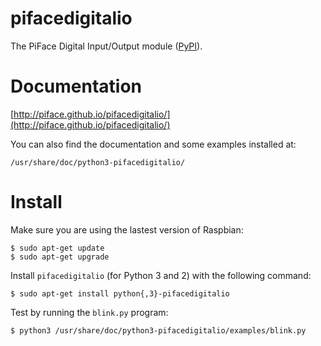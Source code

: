 pifacedigitalio
===============
The PiFace Digital Input/Output module ([PyPI](https://pypi.python.org/pypi/pifacedigitalio/)).


Documentation
=============

[http://piface.github.io/pifacedigitalio/](http://piface.github.io/pifacedigitalio/)

You can also find the documentation and some examples installed at:

    /usr/share/doc/python3-pifacedigitalio/

Install
=======

Make sure you are using the lastest version of Raspbian:

    $ sudo apt-get update
    $ sudo apt-get upgrade

Install `pifacedigitalio` (for Python 3 and 2) with the following command:

    $ sudo apt-get install python{,3}-pifacedigitalio

Test by running the `blink.py` program:

    $ python3 /usr/share/doc/python3-pifacedigitalio/examples/blink.py
